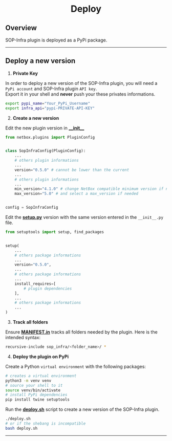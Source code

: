 <h1 align="center">
    Deploy<br>
</h1>

## Overview

SOP-Infra plugin is deployed as a PyPi package.

---

## Deploy a new version

1. **Private Key**

In order to deploy a new version of the SOP-Infra plugin, you will need a `PyPi account` and SOP-Infra plugin `API key`.<br>
Export it in your shell and **never** push your these privates informations.

```bash
export pypi_name="Your_PyPi_Username"
export infra_api="pypi-PRIVATE-API-KEY"
```

2. **Create a new version**

Edit the new plugin version in [**\_\_init\_\_**](/sop_infra/__init__.py)

```python
from netbox.plugins import PluginConfig


class SopInfraConfig(PluginConfig):
    ...
    # others plugin informations
    ...
    version="0.5.0" # cannot be lower than the current
    ...
    # others plugin informations
    ...
    min_version="4.1.0" # change NetBox compatible minimum version if needed
    max_version="5.0" # and select a max_version if needed


config = SopInfraConfig
```

Edit the [**setup.py**](/setup.py) version with the same version entered in the `__init__.py` file.

```python
from setuptools import setup, find_packages


setup(
    ...
    # others package informations
    ...
    version="0.5.0",
    ...
    # others package informations
    ...
    install_requires=[
        # plugin dependencies
    ],
    ...
    # others package informations
    ...
)
```

3. **Track all folders**

Ensure [**MANIFEST.in**](/MANIFEST.in) tracks all folders needed by the plugin. Here is the intended syntax:

```bash
recursive-include sop_infra/<folder_name>/ *
```

4. **Deploy the plugin on PyPi**

Create a Python `virtual environment` with the following packages:

```bash
# creates a virtual environment
python3 -m venv venv
# source your shell to it
source venv/bin/activate
# install PyPi dependencies
pip install twine setuptools
```

Run the [**deploy.sh**](/deploy.sh) script to create a new version of the SOP-Infra plugin.

```bash
./deploy.sh
# or if the shebang is incompatible
bash deploy.sh
```

---
